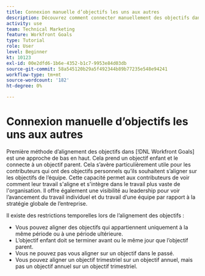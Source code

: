 ```yaml
---
title: Connexion manuelle d’objectifs les uns aux autres
description: Découvrez comment connecter manuellement des objectifs dans [!DNL Workfront Goals].
activity: use
team: Technical Marketing
feature: Workfront Goals
type: Tutorial
role: User
level: Beginner
kt: 10123
exl-id: 00e2dfd6-1b6e-4352-b1c7-9953e84d03db
source-git-commit: 58a545120b29a5f492344b89b77235e548e94241
workflow-type: tm+mt
source-wordcount: '182'
ht-degree: 0%

---
```


# Connexion manuelle d’objectifs les uns aux autres

Première méthode d’alignement des objectifs dans [!DNL Workfront Goals] est une approche de bas en haut. Cela prend un objectif enfant et le connecte à un objectif parent. Cela s’avère particulièrement utile pour les contributeurs qui ont des objectifs personnels qu’ils souhaitent s’aligner sur les objectifs de l’équipe. Cette capacité permet aux contributeurs de voir comment leur travail s&#39;aligne et s&#39;intègre dans le travail plus vaste de l&#39;organisation. Il offre également une visibilité au leadership pour voir l’avancement du travail individuel et du travail d’une équipe par rapport à la stratégie globale de l’entreprise.

Il existe des restrictions temporelles lors de l’alignement des objectifs :

* Vous pouvez aligner des objectifs qui appartiennent uniquement à la même période ou à une période ultérieure.
* L’objectif enfant doit se terminer avant ou le même jour que l’objectif parent.
* Vous ne pouvez pas vous aligner sur un objectif dans le passé.
* Vous pouvez aligner un objectif trimestriel sur un objectif annuel, mais pas un objectif annuel sur un objectif trimestriel.
